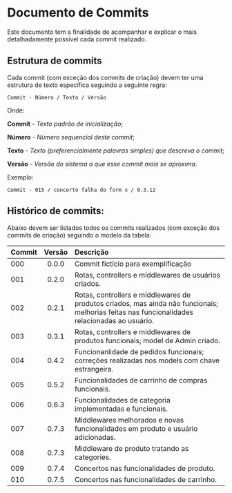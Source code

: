 # Documento de Commits
Este documento tem a finalidade de acompanhar e explicar o mais detalhadamente possível cada commit realizado. 

## Estrutura de commits
Cada commit (com exceção dos commits de criação) devem ter uma estrutura de texto específica seguindo a seguinte regra:

`Commit - Número / Texto / Versão`

Onde:

**Commit** - *Texto padrão de inicialização*;

**Número** - *Número sequencial deste commit*;

**Texto** - *Texto (preferencialmente palavras simples) que descreva o commit*;

**Versão** - *Versão do sistema a que esse commit mais se aproxima*.

Exemplo: 

`Commit - 015 / concerto falha do form x / 0.3.12`

## Histórico de commits:
Abaixo devem ser listados todos os commits realizados (com exceção dos commits de criação) seguindo o modelo da tabela:

| Commit | Versão | Descrição |
|:----------|:----------:|:----------|
| 000 | 0.0.0 | Commit fictício para exemplificação | 
| 001 | 0.2.0 | Rotas, controllers e middlewares de usuários criados. |
| 002 | 0.2.1 | Rotas, controllers e middlewares de produtos criados, mas ainda não funcionais; melhorias feitas nas funcionalidades relacionadas ao usuário. |
| 003 | 0.3.1 | Rotas, controllers e middlewares de produtos funcionais; model de Admin criado. |
| 004 | 0.4.2 | Funcionanlidade de pedidos funcionais; correções realizadas nos models com chave estrangeira. |
| 005 | 0.5.2 | Funcionalidades de carrinho de compras funcionais. |
| 006 | 0.6.3 | Funcionalidades de categoria implementadas e funcionais. |
| 007 | 0.7.3 | Middlewares melhorados e novas funcionalidades em produto e usuário adicionadas. |
| 008 | 0.7.3 | Middleware de produto tratando as categories. |
| 009 | 0.7.4 | Concertos nas funcionalidades de produto. |
| 010 | 0.7.5 | Concertos nas funcionalidades de carrinho. |